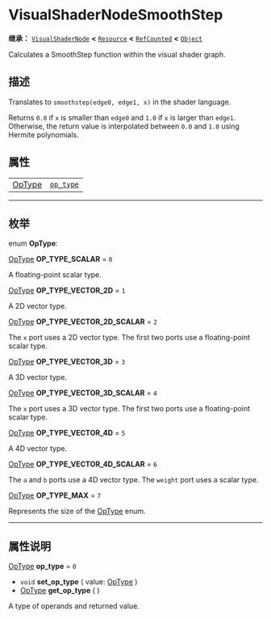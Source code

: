 <!-- ⚠ 请勿编辑本文件 ⚠ -->
<!-- 本文档使用脚本从 WeDot 引擎源码仓库生成。 -->
<!-- 生成脚本：https://github.com/WeDot-Engine/WeDot/tree/master/doc/tools/make_md.py； -->
<!-- 原文件：https://github.com/WeDot-Engine/WeDot/tree/master/doc/classes/VisualShaderNodeSmoothStep.xml。 -->

<div id="_class_visualshadernodesmoothstep"></div>

# VisualShaderNodeSmoothStep

**继承：** [`VisualShaderNode`](class_visualshadernode.md) **<** [`Resource`](class_resource.md) **<** [`RefCounted`](class_refcounted.md) **<** [`Object`](class_object.md)

Calculates a SmoothStep function within the visual shader graph.

## 描述

Translates to `smoothstep(edge0, edge1, x)` in the shader language.

Returns `0.0` if `x` is smaller than `edge0` and `1.0` if `x` is larger than `edge1`. Otherwise, the return value is interpolated between `0.0` and `1.0` using Hermite polynomials.

## 属性

|||
|:-:|:--|
| [OpType](#enum_visualshadernodesmoothstep_optype) | [`op_type`](class_visualshadernodesmoothstep.md#class_visualshadernodesmoothstep_property_op_type) | ``0`` |

<!-- rst-class:: classref-section-separator -->

---

## 枚举

<div id="_class_enum_visualshadernodesmoothstep_optype"></div>

enum **OpType**: <div id="enum_visualshadernodesmoothstep_optype"></div>

<div id="_class_visualshadernodesmoothstep_constant_op_type_scalar"></div>

[OpType](#enum_visualshadernodesmoothstep_optype) **OP_TYPE_SCALAR** = ``0``

A floating-point scalar type.

<div id="_class_visualshadernodesmoothstep_constant_op_type_vector_2d"></div>

[OpType](#enum_visualshadernodesmoothstep_optype) **OP_TYPE_VECTOR_2D** = ``1``

A 2D vector type.

<div id="_class_visualshadernodesmoothstep_constant_op_type_vector_2d_scalar"></div>

[OpType](#enum_visualshadernodesmoothstep_optype) **OP_TYPE_VECTOR_2D_SCALAR** = ``2``

The `x` port uses a 2D vector type. The first two ports use a floating-point scalar type.

<div id="_class_visualshadernodesmoothstep_constant_op_type_vector_3d"></div>

[OpType](#enum_visualshadernodesmoothstep_optype) **OP_TYPE_VECTOR_3D** = ``3``

A 3D vector type.

<div id="_class_visualshadernodesmoothstep_constant_op_type_vector_3d_scalar"></div>

[OpType](#enum_visualshadernodesmoothstep_optype) **OP_TYPE_VECTOR_3D_SCALAR** = ``4``

The `x` port uses a 3D vector type. The first two ports use a floating-point scalar type.

<div id="_class_visualshadernodesmoothstep_constant_op_type_vector_4d"></div>

[OpType](#enum_visualshadernodesmoothstep_optype) **OP_TYPE_VECTOR_4D** = ``5``

A 4D vector type.

<div id="_class_visualshadernodesmoothstep_constant_op_type_vector_4d_scalar"></div>

[OpType](#enum_visualshadernodesmoothstep_optype) **OP_TYPE_VECTOR_4D_SCALAR** = ``6``

The `a` and `b` ports use a 4D vector type. The `weight` port uses a scalar type.

<div id="_class_visualshadernodesmoothstep_constant_op_type_max"></div>

[OpType](#enum_visualshadernodesmoothstep_optype) **OP_TYPE_MAX** = ``7``

Represents the size of the [OpType](#enum_visualshadernodesmoothstep_optype) enum.

<!-- rst-class:: classref-section-separator -->

---

## 属性说明

<div id="_class_visualshadernodesmoothstep_property_op_type"></div>

[OpType](#enum_visualshadernodesmoothstep_optype) **op_type** = ``0`` <div id="class_visualshadernodesmoothstep_property_op_type"></div>

- `void` **set_op_type** ( value: [OpType](#enum_visualshadernodesmoothstep_optype) )
- [OpType](#enum_visualshadernodesmoothstep_optype) **get_op_type** ( )

A type of operands and returned value.

[^virtual]: 本方法通常需要用户覆盖才能生效。
[^const]: 本方法无副作用，不会修改该实例的任何成员变量。
[^vararg]: 本方法除了能接受在此处描述的参数外，还能够继续接受任意数量的参数。
[^constructor]: 本方法用于构造某个类型。
[^static]: 调用本方法无需实例，可直接使用类名进行调用。
[^operator]: 本方法描述的是使用本类型作为左操作数的有效运算符。
[^bitfield]: 这个值是由下列位标志构成位掩码的整数。
[^void]: 无返回值。
